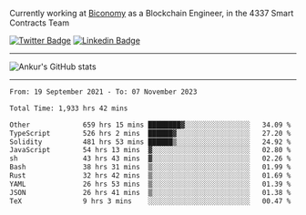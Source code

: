 Currently working at [Biconomy](https://biconomy.io/) as a Blockchain Engineer, in the 4337 Smart Contracts Team

 [![Twitter Badge](https://img.shields.io/badge/-@ankurdubey521-1ca0f1?style=flat-square&labelColor=1ca0f1&logo=twitter&logoColor=white&link=https://twitter.com/ankurdubey521)](https://twitter.com/ankurdubey521) [![Linkedin Badge](https://img.shields.io/badge/-ankurdubey521-blue?style=flat-square&logo=Linkedin&logoColor=white&link=https://www.linkedin.com/in/ankurdubey521/)](https://www.linkedin.com/in/ankurdubey521/)

<hr/>

![Ankur's GitHub stats](https://github-readme-stats.vercel.app/api?username=ankurdubey521&count_private=true&theme=radical)

<hr/>

<!--START_SECTION:waka-->

```txt
From: 19 September 2021 - To: 07 November 2023

Total Time: 1,933 hrs 42 mins

Other             659 hrs 15 mins ████████▓░░░░░░░░░░░░░░░░   34.09 %
TypeScript        526 hrs 2 mins  ██████▓░░░░░░░░░░░░░░░░░░   27.20 %
Solidity          481 hrs 53 mins ██████▒░░░░░░░░░░░░░░░░░░   24.92 %
JavaScript        54 hrs 13 mins  ▓░░░░░░░░░░░░░░░░░░░░░░░░   02.80 %
sh                43 hrs 43 mins  ▓░░░░░░░░░░░░░░░░░░░░░░░░   02.26 %
Bash              38 hrs 31 mins  ▒░░░░░░░░░░░░░░░░░░░░░░░░   01.99 %
Rust              32 hrs 42 mins  ▒░░░░░░░░░░░░░░░░░░░░░░░░   01.69 %
YAML              26 hrs 53 mins  ▒░░░░░░░░░░░░░░░░░░░░░░░░   01.39 %
JSON              26 hrs 41 mins  ▒░░░░░░░░░░░░░░░░░░░░░░░░   01.38 %
TeX               9 hrs 3 mins    ░░░░░░░░░░░░░░░░░░░░░░░░░   00.47 %
```

<!--END_SECTION:waka-->
